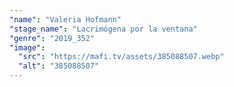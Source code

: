 ```yaml
---
"name": "Valeria Hofmann"
"stage_name": "Lacrimógena por la ventana"
"genre": "2019_352"
"image":
  "src": "https://mafi.tv/assets/385088507.webp"
  "alt": "385088507"
---
```

